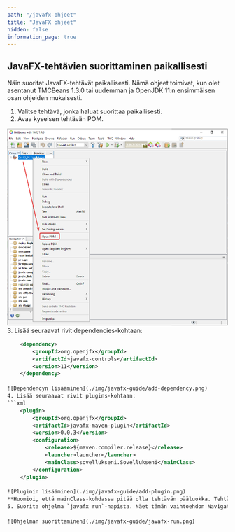 ```yaml
---
path: "/javafx-ohjeet"
title: "JavaFX ohjeet"
hidden: false
information_page: true
---
```


## JavaFX-tehtävien suorittaminen paikallisesti

Näin suoritat JavaFX-tehtävät paikallisesti. Nämä ohjeet toimivat, kun olet asentanut TMCBeans 1.3.0 tai uudemman ja OpenJDK 11:n ensimmäisen osan ohjeiden mukaisesti.

1. Valitse tehtävä, jonka haluat suorittaa paikallisesti.
2. Avaa kyseisen tehtävän POM.

![POMin avaaminen](./img/javafx-guide/open-pom.png)
3. Lisää seuraavat rivit dependencies-kohtaan:
```xml
    <dependency>
        <groupId>org.openjfx</groupId>
        <artifactId>javafx-controls</artifactId>
        <version>11</version>
    </dependency>

![Dependencyn lisääminen](./img/javafx-guide/add-dependency.png)
4. Lisää seuraavat rivit plugins-kohtaan:
```xml
    <plugin>
        <groupId>org.openjfx</groupId>
        <artifactId>javafx-maven-plugin</artifactId>
        <version>0.0.3</version>
        <configuration>
            <release>${maven.compiler.release}</release>
            <launcher>launcher</launcher>
            <mainClass>sovellukseni.Sovellukseni</mainClass>
        </configuration>
    </plugin>

![Pluginin lisääminen](./img/javafx-guide/add-plugin.png)
**Huomioi, että mainClass-kohdassa pitää olla tehtävän pääluokka. Tehtävässä 13_01 se on `sovellukseni.Sovellukseni`, tehtävässä 2 se on `nappijatekstielementti.NappiJaTekstielementtiSovellus`. Muoto on siis `paketti.PääluokanNimi`.**
5. Suorita ohjelma `javafx run`-napista. Näet tämän vaihtoehdon Navigator-välilehdellä kun painat tehtävän nimeä.

![Ohjelman suorittaminen](./img/javafx-guide/javafx-run.png)
